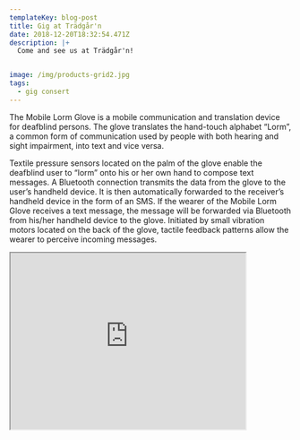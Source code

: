 ```yaml
---
templateKey: blog-post
title: Gig at Trädgår'n
date: 2018-12-20T18:32:54.471Z
description: |+
  Come and see us at Trädgår'n!


image: /img/products-grid2.jpg
tags:
  - gig consert
---
```

The Mobile Lorm Glove is a mobile communication and translation device for deafblind persons. The glove translates the hand-touch alphabet “Lorm”, a common form of communication used by people with both hearing and sight impairment, into text and vice versa.

Textile pressure sensors located on the palm of the glove enable the deafblind user to “lorm” onto his or her own hand to compose text messages. A Bluetooth connection transmits the data from the glove to the user’s handheld device. It is then automatically forwarded to the receiver’s handheld device in the form of an SMS. If the wearer of the Mobile Lorm Glove receives a text message, the message will be forwarded via Bluetooth from his/her handheld device to the glove. Initiated by small vibration motors located on the back of the glove, tactile feedback patterns allow the wearer to perceive incoming messages.



<iframe width="420" height="315" src="https://www.youtube.com/embed/tgbNymZ7vqY"></iframe>
